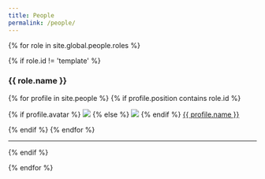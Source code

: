 ```yaml
---
title: People
permalink: /people/
---
```

{% for role in site.global.people.roles %}


{% if role.id != 'template' %}

<div class="pos_header">
  <h3>{{ role.name }}</h3>
</div>

<div class="content list people">
  {% for profile in site.people %}
    {% if profile.position contains role.id %}
      <div class="list-item-people">
        <p class="list-post-title">
          {% if profile.avatar %}
            <a href="{{ site.baseurl }}{{ profile.url }}"><img class="profile-thumbnail" src="{{site.baseurl}}/images/people/{{profile.avatar}}"></a>
          {% else %}
            <a href="{{ site.baseurl }}{{ profile.url }}"><img class="profile-thumbnail" src="{{site.baseurl}}/images/people/default.jpg"></a>
          {% endif %}
          <a class="name" href="{{ site.baseurl }}{{ profile.url }}">{{ profile.name }}</a>
        </p>
      </div>    
    {% endif %}
  {% endfor %}
</div>
<hr>
{% endif %}

{% endfor %}
